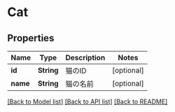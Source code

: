 # Cat

## Properties
Name | Type | Description | Notes
------------ | ------------- | ------------- | -------------
**id** | **String** | 猫のID | [optional] 
**name** | **String** | 猫の名前 | [optional] 

[[Back to Model list]](../README.md#documentation-for-models) [[Back to API list]](../README.md#documentation-for-api-endpoints) [[Back to README]](../README.md)


